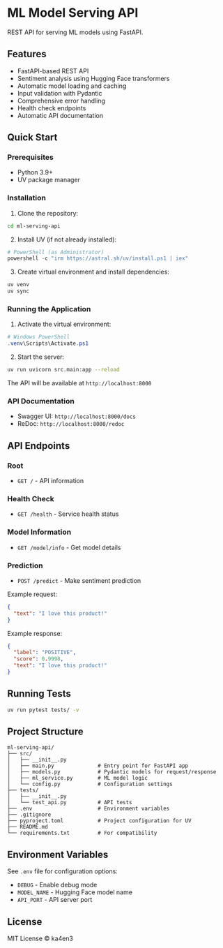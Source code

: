# ML Model Serving API

REST API for serving ML models using FastAPI.

## Features

- FastAPI-based REST API
- Sentiment analysis using Hugging Face transformers
- Automatic model loading and caching
- Input validation with Pydantic
- Comprehensive error handling
- Health check endpoints
- Automatic API documentation

## Quick Start

### Prerequisites

- Python 3.9+
- UV package manager

### Installation

1. Clone the repository:
```bash
cd ml-serving-api
```

2. Install UV (if not already installed):
```powershell
# PowerShell (as Administrator)
powershell -c "irm https://astral.sh/uv/install.ps1 | iex"
```

3. Create virtual environment and install dependencies:
```bash
uv venv
uv sync
```

### Running the Application

1. Activate the virtual environment:
```powershell
# Windows PowerShell
.venv\Scripts\Activate.ps1
```

2. Start the server:
```bash
uv run uvicorn src.main:app --reload
```

The API will be available at `http://localhost:8000`

### API Documentation

- Swagger UI: `http://localhost:8000/docs`
- ReDoc: `http://localhost:8000/redoc`

## API Endpoints

### Root
- `GET /` - API information

### Health Check
- `GET /health` - Service health status

### Model Information
- `GET /model/info` - Get model details

### Prediction
- `POST /predict` - Make sentiment prediction

Example request:
```json
{
  "text": "I love this product!"
}
```

Example response:
```json
{
  "label": "POSITIVE",
  "score": 0.9998,
  "text": "I love this product!"
}
```

## Running Tests

```bash
uv run pytest tests/ -v
```

## Project Structure

```
ml-serving-api/
├── src/
│   ├── __init__.py
│   ├── main.py              # Entry point for FastAPI app
│   ├── models.py            # Pydantic models for request/response
│   ├── ml_service.py        # ML model logic
│   └── config.py            # Configuration settings
├── tests/
│   ├── __init__.py
│   └── test_api.py          # API tests
├── .env                     # Environment variables
├── .gitignore
├── pyproject.toml           # Project configuration for UV
├── README.md
└── requirements.txt         # For compatibility 
```

## Environment Variables

See `.env` file for configuration options:

- `DEBUG` - Enable debug mode
- `MODEL_NAME` - Hugging Face model name
- `API_PORT` - API server port

## License

MIT License © ka4en3
